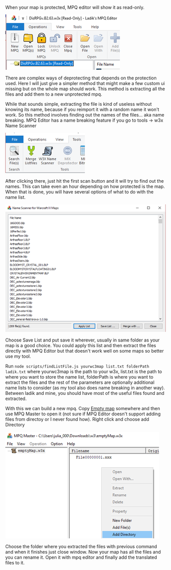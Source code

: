 When your map is protected, MPQ editor will show it as read-only.

![read-only](/images/read_only.png)

There are complex ways of deprotecting that depends on the protection used. Here I will just give a simpler method that might make a few custom ui missing but on the whole map should work. This method is extracting all the files and add them to a new unprotected mpq. 

While that sounds simple, extracting the file is kind of useless without knowing its name, because if you reimport it with a random name it won't work. So this method involves finding out the names of the files... aka name breaking. MPQ Editor has a name breaking feature if you go to tools -> w3x Name Scanner

![read-only](/images/name_scanner.png)

After clicking there, just hit the first scan button and it will try to find out the names. This can take even an hour depending on how protected is the map. When that is done, you will have several options of what to do with the name list.

![read-only](/images/name_scanner_list.png)

Choose Save List and put save it wherever, usually in same folder as your map is a good choice. You could apply this list and then extract the files directly with MPQ Editor but that doesn't work well on some maps so better use my tool.

Run `node scripts/findListFile.js yourwc3map list.txt folderPath ladik.txt` where yourwc3map is the path to your w3x, list.txt is the path to where you want to store the name list, folderPath is where you want to extract the files and the rest of the parameters are optionally additional name lists to consider (as my tool also does name breaking in another way). Between ladik and mine, you should have most of the useful files found and extracted.

With this we can build a new mpq. Copy [Empty map](/data/emptyMap.w3x) somewhere and then use MPQ Master to open it (not sure if MPQ Editor doesn't support adding files from directoy or I never found how). Right click and choose add Directory

![read-only](/images/mpq_master.png)

Choose the folder where you extracted the files with previous command and when it finishes just close window. Now your map has all the files and you can rename it. Open it with mpq editor and finally add the translated files to it.


